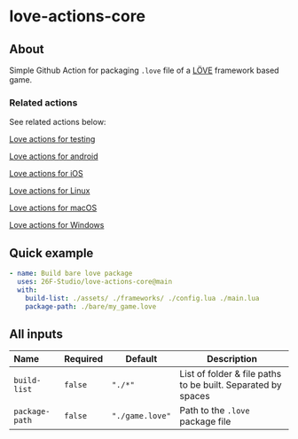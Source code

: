 # love-actions-core

## About

Simple Github Action for packaging `.love` file of a [LÖVE](https://love2d.org/) framework based game.

### Related actions

See related actions below:

[Love actions for testing](https://github.com/marketplace/actions/love-actions-for-testing)

[Love actions for android](https://github.com/marketplace/actions/love-actions-for-android)

[Love actions for iOS](https://github.com/marketplace/actions/love-actions-for-ios)

[Love actions for Linux](https://github.com/marketplace/actions/love-actions-for-linux)

[Love actions for macOS](https://github.com/marketplace/actions/love-actions-for-macos)

[Love actions for Windows](https://github.com/marketplace/actions/love-actions-for-windows)

## Quick example

```yaml
- name: Build bare love package
  uses: 26F-Studio/love-actions-core@main
  with:
    build-list: ./assets/ ./frameworks/ ./config.lua ./main.lua
    package-path: ./bare/my_game.love
```

## All inputs

| Name             | Required  | Default           | Description                                                |
| :--------------- | --------- | ----------------- | ---------------------------------------------------------- |
| `build-list`   | `false` | `"./*"`         | List of folder & file paths to be built. Separated by spaces |
| `package-path` | `false` | `"./game.love"` | Path to the `.love` package file                         |

